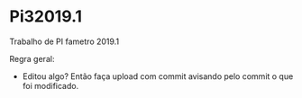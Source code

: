 # Pi32019.1
Trabalho de PI fametro 2019.1

Regra geral:  
- Editou algo? Então faça upload com commit avisando pelo commit o que foi modificado.
